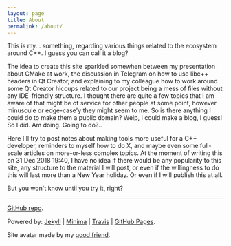 ```yaml
---
layout: page
title: About
permalink: /about/
---
```


This is my... something, regarding various things related to the ecosystem around C++. I guess you can call it a blog?

The idea to create this site sparkled somewhen between my presentation about CMake at work, the discussion in Telegram on how to use libc++ headers in Qt Creator, and explaining to my colleague how to work around some Qt Creator hiccups related to our project being a mess of files without any IDE-friendly structure. I thought there are quite a few topics that I am aware of that might be of service for other people at some point, however minuscule or edge-case'y they might seem to me. So is there anything I could do to make them a public domain? Welp, I could make a blog, I guess! So I did. Am doing. Going to do?..

Here I'll try to post notes about making tools more useful for a C++ developer, reminders to myself how to do X, and maybe even some full-scale articles on more-or-less complex topics. At the moment of writing this on 31 Dec 2018 19:40, I have no idea if there would be any popularity to this site, any structure to the material I will post, or even if the willingness to do this will last more than a New Year holiday. Or even if I will publish this at all.

But you won't know until you try it, right?

<hr>

[GitHub repo](https://github.com/Artalus{{site.baseurl}}).

Powered by: [Jekyll](https://jekyllrb.com/) \| [Minima](https://github.com/jekyll/minima) \| [Travis](https://travis-ci.org) \| [GitHub Pages](https://pages.github.com/).

Site avatar made by my [good friend](https://www.artstation.com/lwrz).
